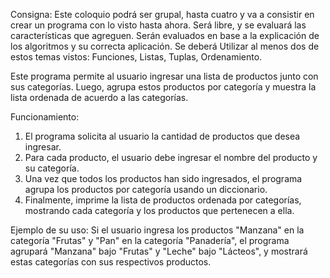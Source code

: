 Consigna: Este coloquio podrá ser grupal, hasta cuatro y va a consistir en crear un programa con lo visto hasta ahora. Será libre, y se evaluará las características que agreguen. Serán evaluados en base a la explicación de los algoritmos y su correcta aplicación.  Se deberá Utilizar al menos dos de estos temas vistos:  Funciones, Listas, Tuplas, Ordenamiento. 

Este programa permite al usuario ingresar una lista de productos junto con sus categorías.
Luego, agrupa estos productos por categoría y muestra la lista ordenada de acuerdo a las categorías.

Funcionamiento:
1. El programa solicita al usuario la cantidad de productos que desea ingresar.
2. Para cada producto, el usuario debe ingresar el nombre del producto y su categoría.
3. Una vez que todos los productos han sido ingresados, el programa agrupa los productos por categoría usando un diccionario.
4. Finalmente, imprime la lista de productos ordenada por categorías, mostrando cada categoría y los productos que pertenecen a ella.

Ejemplo de su uso:
Si el usuario ingresa los productos "Manzana" en la categoría "Frutas" y "Pan" en la categoría "Panadería", el programa agrupará "Manzana" bajo "Frutas" y "Leche" bajo "Lácteos", y mostrará estas categorías con sus respectivos productos.
